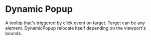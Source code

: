 # Dynamic Popup

A tooltip that's triggered by click event on target. Target can be any element.
DynamicPopup relocate itself depending on the viewport's bounds.